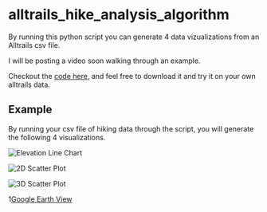 # alltrails_hike_analysis_algorithm
 
By running this python script you can generate 4 data vizualizations from an Alltrails csv file.

I will be posting  a video soon walking through an example.

Checkout the [code here](https://github.com/SoManyDistractions/alltrails_hike_analysis_algorithm/blob/main/hike_algo.py), and feel free to download it and try it on your own alltrails data.

## Example 
By running your csv file of hiking data through the script, you will generate the following 4 visualizations. 

![Elevation Line Chart](https://github.com/SoManyDistractions/alltrails_hike_analysis_algorithm/blob/main/Example/Hike_Analysis.png?raw=true)

![2D Scatter Plot](https://github.com/SoManyDistractions/alltrails_hike_analysis_algorithm/blob/main/Example/Scatterplot_2d.png?raw=true)

![3D Scatter Plot](https://github.com/SoManyDistractions/alltrails_hike_analysis_algorithm/blob/main/Example/3D%20Scatterplot.png?raw=true)

1[Google Earth View](https://github.com/SoManyDistractions/alltrails_hike_analysis_algorithm/blob/main/Example/Google%20Earth.png?raw=true)